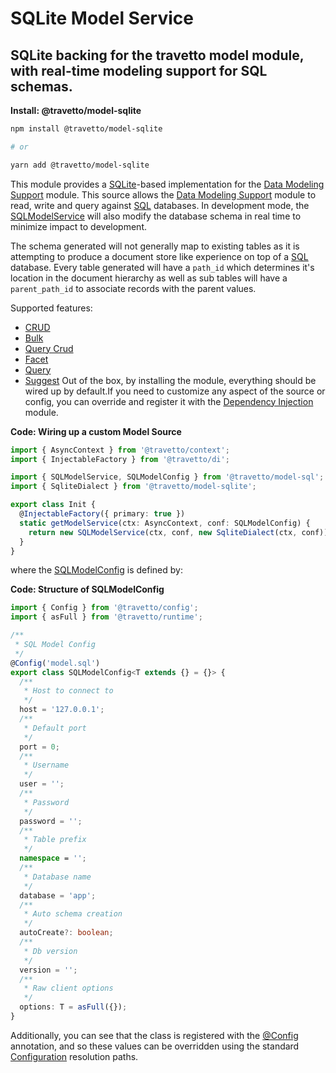 <!-- This file was generated by @travetto/doc and should not be modified directly -->
<!-- Please modify https://github.com/travetto/travetto/tree/main/module/model-sqlite/DOC.tsx and execute "npx trv doc" to rebuild -->
# SQLite Model Service

## SQLite backing for the travetto model module, with real-time modeling support for SQL schemas.

**Install: @travetto/model-sqlite**
```bash
npm install @travetto/model-sqlite

# or

yarn add @travetto/model-sqlite
```

This module provides a [SQLite](https://www.sqlite.org/)-based implementation for the [Data Modeling Support](https://github.com/travetto/travetto/tree/main/module/model#readme "Datastore abstraction for core operations.") module.  This source allows the [Data Modeling Support](https://github.com/travetto/travetto/tree/main/module/model#readme "Datastore abstraction for core operations.") module to read, write and query against [SQL](https://en.wikipedia.org/wiki/SQL) databases. In development mode, the [SQLModelService](https://github.com/travetto/travetto/tree/main/module/model-sql/src/service.ts#L39) will also modify the database schema in real time to minimize impact to development. 

The schema generated will not generally map to existing tables as it is attempting to produce a document store like experience on top of a [SQL](https://en.wikipedia.org/wiki/SQL) database.  Every table generated will have a `path_id` which determines it's location in the document hierarchy as well as sub tables will have a `parent_path_id` to associate records with the parent values. 

Supported features:
   *  [CRUD](https://github.com/travetto/travetto/tree/main/module/model/src/service/crud.ts#L11)
   *  [Bulk](https://github.com/travetto/travetto/tree/main/module/model/src/service/bulk.ts#L19)
   *  [Query Crud](https://github.com/travetto/travetto/tree/main/module/model-query/src/service/crud.ts#L11)
   *  [Facet](https://github.com/travetto/travetto/tree/main/module/model-query/src/service/facet.ts#L12)
   *  [Query](https://github.com/travetto/travetto/tree/main/module/model-query/src/service/query.ts#L10)
   *  [Suggest](https://github.com/travetto/travetto/tree/main/module/model-query/src/service/suggest.ts#L12)
Out of the box, by installing the module, everything should be wired up by default.If you need to customize any aspect of the source or config, you can override and register it with the [Dependency Injection](https://github.com/travetto/travetto/tree/main/module/di#readme "Dependency registration/management and injection support.") module.

**Code: Wiring up a custom Model Source**
```typescript
import { AsyncContext } from '@travetto/context';
import { InjectableFactory } from '@travetto/di';

import { SQLModelService, SQLModelConfig } from '@travetto/model-sql';
import { SqliteDialect } from '@travetto/model-sqlite';

export class Init {
  @InjectableFactory({ primary: true })
  static getModelService(ctx: AsyncContext, conf: SQLModelConfig) {
    return new SQLModelService(ctx, conf, new SqliteDialect(ctx, conf));
  }
}
```

where the [SQLModelConfig](https://github.com/travetto/travetto/tree/main/module/model-sql/src/config.ts#L8) is defined by:

**Code: Structure of SQLModelConfig**
```typescript
import { Config } from '@travetto/config';
import { asFull } from '@travetto/runtime';

/**
 * SQL Model Config
 */
@Config('model.sql')
export class SQLModelConfig<T extends {} = {}> {
  /**
   * Host to connect to
   */
  host = '127.0.0.1';
  /**
   * Default port
   */
  port = 0;
  /**
   * Username
   */
  user = '';
  /**
   * Password
   */
  password = '';
  /**
   * Table prefix
   */
  namespace = '';
  /**
   * Database name
   */
  database = 'app';
  /**
   * Auto schema creation
   */
  autoCreate?: boolean;
  /**
   * Db version
   */
  version = '';
  /**
   * Raw client options
   */
  options: T = asFull({});
}
```

Additionally, you can see that the class is registered with the [@Config](https://github.com/travetto/travetto/tree/main/module/config/src/decorator.ts#L13) annotation, and so these values can be overridden using the standard [Configuration](https://github.com/travetto/travetto/tree/main/module/config#readme "Configuration support") resolution paths.
